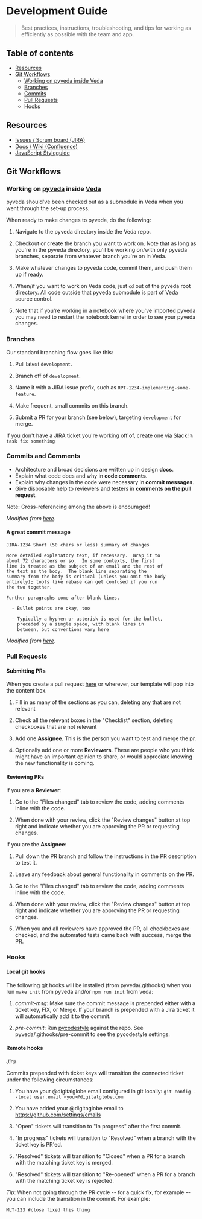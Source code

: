 # Development Guide
>Best practices, instructions, troubleshooting, and tips for working as efficiently as possible
with the team and app.

## Table of contents
- [Resources](#resources)
- [Git Workflows](#git-workflows)
   - [Working on pyveda inside Veda](#working-on-pyveda-inside-veda)
   - [Branches](#branches)
   - [Commits](#commits)
   - [Pull Requests](#pull-requests)
   - [Hooks](#hooks)

## Resources

- [Issues / Scrum board (JIRA)](https://gbdpaas.atlassian.net/secure/RapidBoard.jspa?rapidView=62)
- [Docs / Wiki (Confluence)](https://gbdpaas.atlassian.net/wiki/spaces/RP/pages)
- [JavaScript Styleguide](https://github.com/glortho/javascript)

## Git Workflows

### Working on [pyveda](https://github.com/DigitalGlobe/pyveda/) inside [Veda](https://github.com/DigitalGlobe/veda/)

pyveda should've been checked out as a submodule
in Veda when you went through the set-up process.

When ready to make changes to pyveda, do the following:

1. Navigate to the pyveda directory inside the Veda repo.

1. Checkout or create the branch you want to work on. Note that as long as
   you're in the pyveda directory, you'll be working on/with only pyveda
   branches, separate from whatever branch you're on in Veda.

1. Make whatever changes to pyveda code, commit them, and push them up if
   ready.

1. When/if you want to work on Veda code, just `cd` out of the pyveda root
   directory. All code outside that pyveda submodule is part of Veda source
   control.

1. Note that if you're working in a notebook where you've imported pyveda you
   may need to restart the notebook kernel in order to see your pyveda changes.

### Branches

Our standard branching flow goes like this:

1. Pull latest `development`.

1. Branch off of `development`.

1. Name it with a JIRA issue prefix, such as `RPT-1234-implementing-some-feature`.

1. Make frequent, small commits on this branch.

1. Submit a PR for your branch (see below), targeting `development` for merge.

If you don't have a JIRA ticket you're working off of, create one via Slack! `% task fix something`

### Commits and Comments

- Architecture and broad decisions are written up in design **docs**.
- Explain what code does and why in **code comments**.
- Explain why changes in the code were necessary in **commit messages**.
- Give disposable help to reviewers and testers in **comments on the pull request**.

Note: Cross-referencing among the above is encouraged!

*Modified from [here](https://medium.com/square-corner-blog/how-square-writes-commit-messages-8e92fcbf77c9).*

#### A great commit message

```
JIRA-1234 Short (50 chars or less) summary of changes

More detailed explanatory text, if necessary.  Wrap it to
about 72 characters or so.  In some contexts, the first
line is treated as the subject of an email and the rest of
the text as the body.  The blank line separating the
summary from the body is critical (unless you omit the body
entirely); tools like rebase can get confused if you run
the two together.

Further paragraphs come after blank lines.

  - Bullet points are okay, too

  - Typically a hyphen or asterisk is used for the bullet,
    preceded by a single space, with blank lines in
    between, but conventions vary here
```

*Modified from [here](https://git-scm.com/book/en/v2/Distributed-Git-Contributing-to-a-Project).*

### Pull Requests

#### Submitting PRs

When you create a pull request [here](https://github.com/DigitalGlobe/timbr-omni/pulls) or wherever, our template will pop into the content box.

1. Fill in as many of the sections as you can, deleting any that are not relevant

1. Check all the relevant boxes in the "Checklist" section, deleting checkboxes that are not relevant

1. Add one **Assignee**. This is the person you want to test and merge the pr.

1. Optionally add one or more **Reviewers**. These are people who you think might have an important opinion to share, or would appreciate knowing the new functionality is coming.

#### Reviewing PRs

If you are a **Reviewer**:

1. Go to the "Files changed" tab to review the code, adding comments inline with the code.

1. When done with your review, click the "Review changes" button at top right and indicate whether you are approving the PR or requesting changes.

If you are the **Assignee**:

1. Pull down the PR branch and follow the instructions in the PR description to test it.

1. Leave any feedback about general functionality in comments on the PR.

1. Go to the "Files changed" tab to review the code, adding comments inline with the code.

1. When done with your review, click the "Review changes" button at top right and indicate whether you are approving the PR or requesting changes.

1. When you and all reviewers have approved the PR, all checkboxes are checked, and the automated tests came back with success, merge the PR.

### Hooks

#### Local git hooks

The following git hooks will be installed (from pyveda/.githooks) when you run `make init` from pyveda
and/or `npm run init` from veda:

1. *commit-msg*: Make sure the commit message is prepended either with a ticket
   key, FIX, or Merge. If your branch is prepended with a Jira ticket it will
   automatically add it to the commit.

1. *pre-commit*: Run [pycodestyle](https://github.com/PyCQA/pycodestyle)
   against the repo. See pyveda/.githooks/pre-commit to see the pycodestyle
   settings.

#### Remote hooks

*Jira*

Commits prepended with ticket keys will transition the connected ticket under
the following circumstances:

1. You have your @digitalglobe email configured in git locally: `git config
   --local user.email <you>@digitalglobe.com`

1. You have added your @digitaglobe email to https://github.com/settings/emails

1. "Open" tickets will transition to "In progress" after the first commit.

1. "In progress" tickets will transition to "Resolved" when a branch with the
   ticket key is PR'ed.

1. "Resolved" tickets will transition to "Closed" when a PR for a branch with
   the matching ticket key is merged.

1. "Resolved" tickets will transition to "Re-opened" when a PR for a branch
   with the matching ticket key is rejected.

*Tip*: When not going through the PR cycle -- for a quick fix, for example --
you can include the transition in the commit. For example:

```
MLT-123 #close fixed this thing
```

